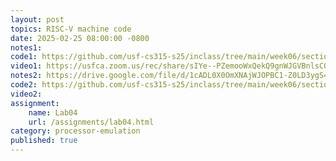 ```yaml
---
layout: post
topics: RISC-V machine code
date: 2025-02-25 08:00:00 -0800
notes1: 
code1: https://github.com/usf-cs315-s25/inclass/tree/main/week06/section01/add2
video1: https://usfca.zoom.us/rec/share/sIYe--PZemooWxQekQ9gnWJGVBnlsCQoVR2gNLdlmqHGCWsurwcnrEGunMhYtt50.duQEsXtAkH7_nCWC
notes2: https://drive.google.com/file/d/1cADL0X0OmXNAjWJOPBC1-Z0LD3ygS43w/view?usp=sharing
code2: https://github.com/usf-cs315-s25/inclass/tree/main/week06/section02/add2
video2: 
assignment:
    name: Lab04
    url: /assignments/lab04.html
category: processor-emulation
published: true
---
```

